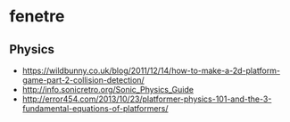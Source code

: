 # fenetre

## Physics

* https://wildbunny.co.uk/blog/2011/12/14/how-to-make-a-2d-platform-game-part-2-collision-detection/
* http://info.sonicretro.org/Sonic_Physics_Guide
* http://error454.com/2013/10/23/platformer-physics-101-and-the-3-fundamental-equations-of-platformers/